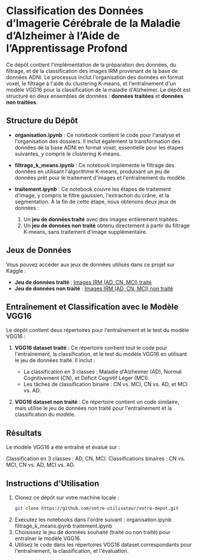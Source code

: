 # Classification des Données d’Imagerie Cérébrale de la Maladie d’Alzheimer à l’Aide de l’Apprentissage Profond

Ce dépôt contient l'implémentation de la préparation des données, du filtrage, et de la classification des images IRM provenant de la base de données ADNI. Le processus inclut l'organisation des données en format voxel, le filtrage à l'aide du clustering K-means, et l'entraînement d'un modèle VGG16 pour la classification de la maladie d'Alzheimer. Le dépôt est structuré en deux ensembles de données : **données traitées** et **données non traitées**.

## Structure du Dépôt

- **organisation.ipynb** : Ce notebook contient le code pour l'analyse et l'organisation des dossiers. Il inclut également la transformation des données de la base ADNI en format voxel, essentielle pour les étapes suivantes, y compris le clustering K-means.
  
- **filtrage_k_means.ipynb** : Ce notebook implémente le filtrage des données en utilisant l'algorithme K-means, produisant un jeu de données prêt pour le traitement d'images et l'entraînement du modèle.
  
- **traitement.ipynb** : Ce notebook couvre les étapes de traitement d'image, y compris le filtre gaussien, l'extraction du crâne, et la segmentation. À la fin de cette étape, nous obtenons deux jeux de données :
  1. Un **jeu de données traité** avec des images entièrement traitées.
  2. Un **jeu de données non traité** obtenu directement à partir du filtrage K-means, sans traitement d'image supplémentaire.

## Jeux de Données

Vous pouvez accéder aux jeux de données utilisés dans ce projet sur Kaggle :

- **Jeu de données traité** : [Images IRM (AD, CN, MCI) traité](https://www.kaggle.com/datasets/medjbertoufik/irm-images-adni-adcnmci)
- **Jeu de données non traité** : [Images IRM (AD, CN, MCI) non traité](https://www.kaggle.com/datasets/medjbertoufik/kmeans-nonsegm)

## Entraînement et Classification avec le Modèle VGG16

Le dépôt contient deux répertoires pour l'entraînement et le test du modèle VGG16 :

1. **VGG16 dataset traité** : Ce répertoire contient tout le code pour l'entraînement, la classification, et le test du modèle VGG16 en utilisant le jeu de données traité. Il inclut :
   - La classification en 3 classes : Maladie d'Alzheimer (AD), Normal Cognitivement (CN), et Déficit Cognitif Léger (MCI).
   - Les tâches de classification binaire : CN vs. MCI, CN vs. AD, et MCI vs. AD.

2. **VGG16 dataset non traité** : Ce répertoire contient un code similaire, mais utilise le jeu de données non traité pour l'entraînement et la classification du modèle.

## Résultats
Le modèle VGG16 a été entraîné et évalué sur :

Classification en 3 classes : AD, CN, MCI.
Classifications binaires : CN vs. MCI, CN vs. AD, MCI vs. AD.

## Instructions d'Utilisation

1. Clonez ce dépôt sur votre machine locale :
   ```bash
   git clone https://github.com/votre-utilisateur/votre-depot.git
   
2. Exécutez les notebooks dans l'ordre suivant :
   organisation.ipynb
   filtrage_k_means.ipynb
   traitement.ipynb
3. Choisissez le jeu de données souhaité (traité ou non traité) pour entraîner le modèle VGG16.
4. Utilisez le code dans les répertoires VGG16 dataset correspondants pour l'entraînement, la classification, et l'évaluation.
